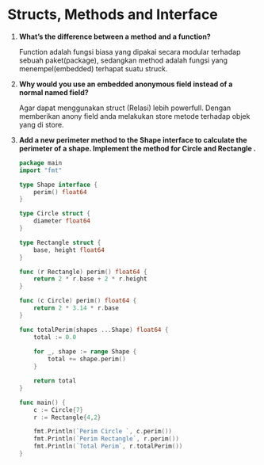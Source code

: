 # Structs, Methods and Interface

1. **What’s the difference between a method and a function?**

	Function adalah fungsi biasa yang dipakai secara modular terhadap sebuah paket(package), sedangkan method adalah fungsi yang menempel(embedded) terhapat suatu struck. 

2. **Why would you use an embedded anonymous field instead of a normal named
field?**
	
	Agar dapat menggunakan struct (Relasi) lebih powerfull. Dengan memberikan anony field anda melakukan store metode terhadap objek yang di store.

3. **Add a new perimeter method to the Shape interface to calculate the perimeter of
a shape. Implement the method for Circle and Rectangle .**
	```go
	package main
	import "fmt"

	type Shape interface {
		perim() float64
	}
	
	type Circle struct {
		diameter float64
	}

	type Rectangle struct {
		base, height float64
	}

	func (r Rectangle) perim() float64 {
		return 2 * r.base + 2 * r.height
	}

	func (c Circle) perim() float64 {
		return 2 * 3.14 * r.base
	}

	func totalPerim(shapes ...Shape) float64 {
		total := 0.0
		
		for _, shape := range Shape {
			total += shape.perim()
		}

		return total
	}

	func main() {
		c := Circle{7}
		r := Rectangle{4,2}

		fmt.Println(`Perim Circle `, c.perim())
		fmt.Println(`Perim Rectangle`, r.perim())
		fmt.Println(`Total Perim`, r.totalPerim())
	}

	```













